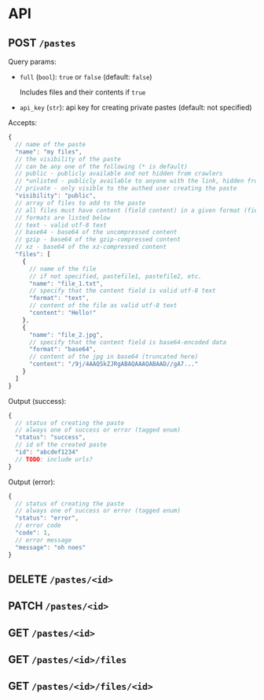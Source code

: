 # API

## POST `/pastes`

Query params:

- `full` (`bool`): `true` or `false` (default: `false`)

  Includes files and their contents if `true`
- `api_key` (`str`): api key for creating private pastes (default: not specified)

Accepts:

```javascript
{
  // name of the paste
  "name": "my files",
  // the visibility of the paste
  // can be any one of the following (* is default)
  // public - publicly available and not hidden from crawlers
  // *unlisted - publicly available to anyone with the link, hidden from crawlers
  // private - only visible to the authed user creating the paste
  "visibility": "public",
  // array of files to add to the paste
  // all files must have content (field content) in a given format (field format)
  // formats are listed below
  // text - valid utf-8 text
  // base64 - base64 of the uncompressed content
  // gzip - base64 of the gzip-compressed content
  // xz - base64 of the xz-compressed content
  "files": [
    {
      // name of the file
      // if not specified, pastefile1, pastefile2, etc.
      "name": "file_1.txt",
      // specify that the content field is valid utf-8 text
      "format": "text",
      // content of the file as valid utf-8 text
      "content": "Hello!"
    },
    {
      "name": "file_2.jpg",
      // specify that the content field is base64-encoded data
      "format": "base64",
      // content of the jpg in base64 (truncated here)
      "content": "/9j/4AAQSkZJRgABAQAAAQABAAD//gA7..."
    }
  ]
}
```

Output (success):

```javascript
{
  // status of creating the paste
  // always one of success or error (tagged enum)
  "status": "success",
  // id of the created paste
  "id": "abcdef1234"
  // TODO: include urls?
}
```

Output (error):

```javascript
{
  // status of creating the paste
  // always one of success or error (tagged enum)
  "status": "error",
  // error code
  "code": 1,
  // error message
  "message": "oh noes"
}
```

## DELETE `/pastes/<id>`

## PATCH `/pastes/<id>`

## GET `/pastes/<id>`

## GET `/pastes/<id>/files`

## GET `/pastes/<id>/files/<id>`
